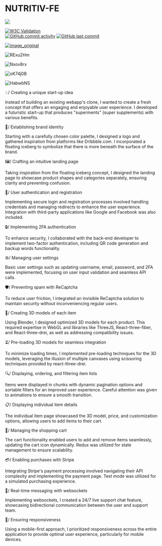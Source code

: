 # NUTRITIV-FE

[![](https://img.shields.io/badge/-ReactJs-61DAFB?logo=react&logoColor=black&style=flat)](https://reactjs.org/) 

[![W3C Validation](https://img.shields.io/w3c-validation/html?targetUrl=https%3A%2F%2Fwww.nutritiv.app%2Flogin&color=lemon)](https://validator.w3.org/nu/?doc=https%3A%2F%2Fwww.nutritiv.app%2F)  
[![GitHub commit activity](https://img.shields.io/github/commit-activity/w/monstarrrr/nutritiv-fe)](#) 
[![GitHub last commit](https://img.shields.io/github/last-commit/monstarrrr/nutritiv-fe?color=blue&label=last%20updated)](#) 

[![image_original](https://github.com/user-attachments/assets/4e842201-138c-4d44-84e8-a4db2e589f22)](https://i.imgur.com/RvoPldV.gif)

![RExu2Hm](https://github.com/user-attachments/assets/efdf1bb7-75f3-4683-8468-5a2241cbe960)

![Nxov8rx](https://github.com/user-attachments/assets/e09e65b8-fc19-47ed-8c48-1bb0ee06d771)

![oK74j0B](https://github.com/user-attachments/assets/17ae005d-36b1-43b0-b827-a9ef5c8e7ec7)

![HabwbNS](https://github.com/user-attachments/assets/e93c52e0-a8be-4354-8c2b-48721905f5b5)

💡/ Creating a unique start-up idea

Instead of building an existing webapp's clone, I wanted to create a fresh concept that offers an engaging and enjoyable user experience. I developed a futuristic start-up that produces "superments" (super supplements) with various benefits.

🎨/ Establishing brand identity

Starting with a carefully chosen color palette, I designed a logo and gathered inspiration from platforms like Dribbble.com. I incorporated a floating iceberg to symbolize that there is more beneath the surface of the brand.

🖼️/ Crafting an intuitive landing page

Taking inspiration from the floating iceberg concept, I designed the landing page to showcase product shapes and categories separately, ensuring clarity and preventing confusion.

👤/ User authentication and registration

Implementing secure login and registration processes involved handling credentials and managing redirects to enhance the user experience. Integration with third-party applications like Google and Facebook was also included.

🔒/ Implementing 2FA authentication

To enhance security, I collaborated with the back-end developer to implement two-factor authentication, including QR code generation and backup words functionality.

⚙️/ Managing user settings

Basic user settings such as updating username, email, password, and 2FA were implemented, focusing on user input validation and seamless API calls.

🛡️/ Preventing spam with ReCaptcha

To reduce user friction, I integrated an invisible ReCaptcha solution to maintain security without inconveniencing regular users.

🧊/ Creating 3D models of each item

Using Blender, I designed optimized 3D models for each product. This required expertise in WebGL and libraries like ThreeJS, React-three-fiber, and React-three-drei, as well as addressing compatibility issues.

⏳/ Pre-loading 3D models for seamless integration

To minimize loading times, I implemented pre-loading techniques for the 3D models, leveraging the illusion of multiple canvases using scissoring techniques provided by react-three-drei.

🔍/ Displaying, ordering, and filtering item lists

Items were displayed in chunks with dynamic pagination options and sortable filters for an improved user experience. Careful attention was given to animations to ensure a smooth transition.  

📋/ Displaying individual item details

The individual item page showcased the 3D model, price, and customization options, allowing users to add items to their cart.

🧺/ Managing the shopping cart

The cart functionality enabled users to add and remove items seamlessly, updating the cart icon dynamically. Redux was utilized for state management to ensure scalability.

💳/ Enabling purchases with Stripe

Integrating Stripe's payment processing involved navigating their API complexity and implementing the payment page. Test mode was utilized for a simulated purchasing experience.

💬/ Real-time messaging with websockets

Implementing websockets, I created a 24/7 live support chat feature, showcasing bidirectional communication between the user and support team.

📱/ Ensuring responsiveness

Using a mobile-first approach, I prioritized responsiveness across the entire application to provide optimal user experience, particularly for mobile devices.
